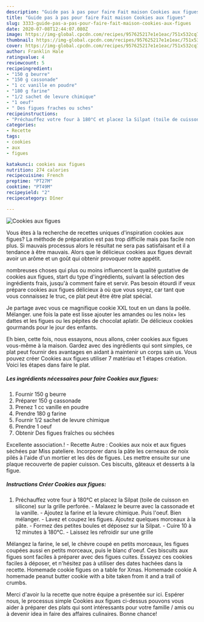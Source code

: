 ```yaml
---
description: "Guide pas à pas pour faire Fait maison Cookies aux figues"
title: "Guide pas à pas pour faire Fait maison Cookies aux figues"
slug: 3333-guide-pas-a-pas-pour-faire-fait-maison-cookies-aux-figues
date: 2020-07-08T12:44:07.080Z
image: https://img-global.cpcdn.com/recipes/957625217e1e1eac/751x532cq70/cookies-aux-figues-photo-principale-de-la-recette.jpg
thumbnail: https://img-global.cpcdn.com/recipes/957625217e1e1eac/751x532cq70/cookies-aux-figues-photo-principale-de-la-recette.jpg
cover: https://img-global.cpcdn.com/recipes/957625217e1e1eac/751x532cq70/cookies-aux-figues-photo-principale-de-la-recette.jpg
author: Franklin Hale
ratingvalue: 4
reviewcount: 5
recipeingredient:
- "150 g beurre"
- "150 g cassonade"
- "1 cc vanille en poudre"
- "180 g farine"
- "1/2 sachet de levure chimique"
- "1 oeuf"
- " Des figues fraches ou sches"
recipeinstructions:
- "Préchauffez votre four à 180°C et placez la Silpat (toile de cuisson en silicone) sur la grille perforée. Malaxez le beurre avec la cassonade et la vanille. Ajoutez la farine et la levure chimique. Puis l&#39;oeuf. Bien mélanger.  Lavez et coupez les figues. Ajoutez quelques morceaux à la pâte. Formez des petites boules et déposez sur la Silpat.  Cuire 10 à 12 minutes à 180°C.  Laissez les refroidir sur une grille"
categories:
- Recette
tags:
- cookies
- aux
- figues

katakunci: cookies aux figues 
nutrition: 274 calories
recipecuisine: French
preptime: "PT27M"
cooktime: "PT49M"
recipeyield: "2"
recipecategory: Dîner

---
```



![Cookies aux figues](https://img-global.cpcdn.com/recipes/957625217e1e1eac/751x532cq70/cookies-aux-figues-photo-principale-de-la-recette.jpg)

Vous êtes à la recherche de recettes uniques d'inspiration cookies aux figues? La méthode de préparation est pas trop difficile mais pas facile non plus. Si mauvais processus alors le résultat ne sera pas satisfaisant et il a tendance à être mauvais. Alors que le délicieux cookies aux figues devrait avoir un arôme et un goût qui obtenir provoquer notre appétit.

nombreuses choses qui plus ou moins influencent la qualité gustative de cookies aux figues, start du type d'ingrédients, suivant la sélection des ingrédients frais, jusqu'à comment faire et servir. Pas besoin étourdi if veux prépare cookies aux figues délicieux à où que vous soyez, car tant que vous connaissez le truc, ce plat peut être être plat spécial.

Je partage avec vous ce magnifique cookie XXL tout en un dans la poêle. Mélanger. une fois la pate est lisse ajouter les amandes ou les noix+ les dattes et les figues ou les pépites de chocolat aplatir. De délicieux cookies gourmands pour le jour des enfants.


Eh bien, cette fois, nous essayons, nous allons, créer cookies aux figues vous-même à la maison. Gardez avec des ingrédients qui sont simples, ce plat peut fournir des avantages en aidant à maintenir un corps sain us. Vous pouvez créer Cookies aux figues utiliser 7 matériau et 1 étapes création. Voici les étapes dans faire le plat.

<!--inarticleads1-->

##### Les ingrédients nécessaires pour faire Cookies aux figues:

1. Fournir 150 g beurre
1. Préparer 150 g cassonade
1. Prenez 1 cc vanille en poudre
1. Prendre 180 g farine
1. Fournir 1/2 sachet de levure chimique
1. Prendre 1 oeuf
1. Obtenir  Des figues fraîches ou séchées


Excellente association.! - Recette Autre : Cookies aux noix et aux figues sèchées par Miss pateliere. Incorporer dans la pâte les cerneaux de noix pilés à l&#39;aide d&#39;un mortier et les dés de figues. Les mettre ensuite sur une plaque recouverte de papier cuisson. Ces biscuits, gâteaux et desserts à la figue. 

<!--inarticleads2-->

##### Instructions Créer Cookies aux figues:

1. Préchauffez votre four à 180°C et placez la Silpat (toile de cuisson en silicone) sur la grille perforée. - Malaxez le beurre avec la cassonade et la vanille. - Ajoutez la farine et la levure chimique. Puis l&#39;oeuf. Bien mélanger.  - Lavez et coupez les figues. Ajoutez quelques morceaux à la pâte. - Formez des petites boules et déposez sur la Silpat.  - Cuire 10 à 12 minutes à 180°C.  - Laissez les refroidir sur une grille


Mélangez la farine, le sel, le chèvre coupé en petits morceaux, les figues coupées aussi en petits morceaux, puis le blanc d&#39;oeuf. Ces biscuits aux figues sont faciles à préparer avec des figues cuites. Essayez ces cookies faciles à déposer, et n&#39;hésitez pas à utiliser des dates hachées dans la recette. Homemade cookie figues on a table for Xmas. Homemade cookie A homemade peanut butter cookie with a bite taken from it and a trail of crumbs. 


Merci d'avoir lu la recette que notre équipe a présentée sur ici. Espérer nous, le processus simple Cookies aux figues ci-dessus pouvons vous aider à préparer des plats qui sont intéressants pour votre famille / amis ou à devenir idea in faire des affaires culinaires. Bonne chance!
